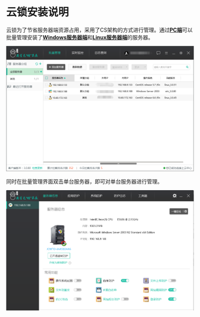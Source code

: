 # 云锁安装说明

云锁为了节省服务器端资源占用，采用了CS架构的方式进行管理。通过[**PC端**](PC.md)可以批量管理安装了[**Windows服务器端**](Windows.md)和[**Linux服务器端**](Linux.md)的服务器。

![](../../.gitbook/assets/installPC04%20%281%29.png)

同时在批量管理界面双击单台服务器，即可对单台服务器进行管理。

![](../../.gitbook/assets/installPC05%20%281%29.png)

